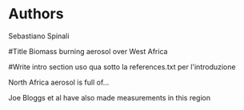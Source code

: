 # Authors
Sebastiano Spinali	

#Title
Biomass burning aerosol over West Africa

#Write intro section
uso qua sotto la references.txt per l'introduzione

North Africa aerosol is full of...

Joe Bloggs et al have also made measurements in this region